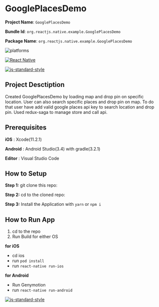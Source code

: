 # GooglePlacesDemo

**Project Name**: `GooglePlacesDemo`

**Bundle Id**: `org.reactjs.native.example.GooglePlacesDemo`

**Package Name**: `org.reactjs.native.example.GooglePlacesDemo`

![platforms](https://img.shields.io/badge/platforms-Android%20%7C%20iOS-brightgreen.svg?style=for-the-badge&colorB=0174DF)
&nbsp;&nbsp;&nbsp;

[![React Native](https://img.shields.io/badge/React%20Native-v0.61.5-green?style=for-the-badge&colorB=DF01D7&logo=react)](https://facebook.github.io/react-native/)

[![js-standard-style](https://img.shields.io/badge/code%20style-standard-brightgreen.svg?style=for-the-badge&colorB=398339)](http://standardjs.com/)
&nbsp;&nbsp;&nbsp;

## Project Desctiption

Created GooglePlacesDemo by loading map and drop pin on specific location. User can also search specific places and drop pin on map. To do that user have add valid google places api key to search location and drop pin. Used redux-saga to manage store and call api.

## Prerequisites

**iOS** : Xcode(11.2.1)

**Android** : Android Studio(3.4) with gradle(3.2.1)

**Editor** : Visual Studio Code

## How to Setup

**Step 1:** git clone this repo:

**Step 2:** cd to the cloned repo:

**Step 3:** Install the Application with `yarn` or `npm i`

## How to Run App

1. cd to the repo
2. Run Build for either OS

**for iOS**

- cd ios
- run `pod install`
- run `react-native run-ios`

**for Android**

- Run Genymotion
- run `react-native run-android`


[![js-standard-style](https://cdn.rawgit.com/feross/standard/master/badge.svg)](https://github.com/feross/standard)
